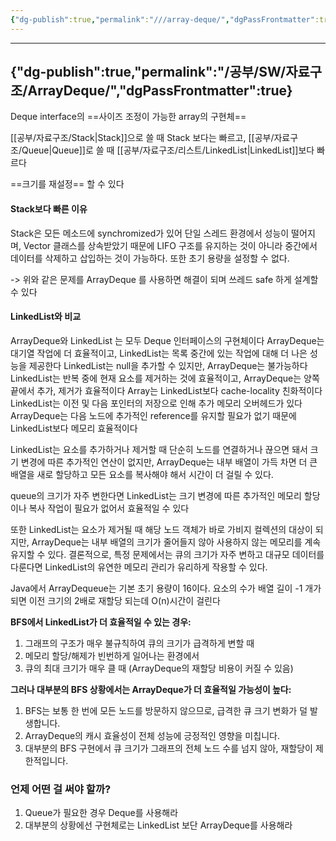 ```yaml
---
{"dg-publish":true,"permalink":"///array-deque/","dgPassFrontmatter":true}
---
```



---
{"dg-publish":true,"permalink":"/공부/SW/자료구조/ArrayDeque/","dgPassFrontmatter":true}
---

Deque interface의 ==사이즈 조정이 가능한 array의 구현체==

 [[공부/자료구조/Stack\|Stack]]으로 쓸 때 Stack 보다는 빠르고, [[공부/자료구조/Queue\|Queue]]로 쓸 때 [[공부/자료구조/리스트/LinkedList\|LinkedList]]보다 빠르다
 
==크기를 재설정== 할 수 있다

#### Stack보다 빠른 이유
Stack은 모든 메소드에 synchromized가 있어 단일 스레드 환경에서 성능이 떨어지며, Vector 클래스를 상속받았기 때문에 LIFO 구조를 유지하는 것이 아니라 중간에서 데이터를 삭제하고 삽입하는 것이 가능하다. 또한 초기 용량을 설정할 수 없다.

-> 위와 같은 문제를 ArrayDeque 를 사용하면 해결이 되며 쓰레드 safe 하게 설계할 수 있다

#### LinkedList와 비교

ArrayDeque와 LinkedList 는 모두 Deque 인터페이스의 구현체이다
ArrayDeque는 대기열 작업에 더 효율적이고, LinkedList는 목록 중간에 있는 작업에 대해 더 나은 성능을 제공한다
LinkedList는 null을 추가할 수 있지만, ArrayDeque는 불가능하다
LinkedList는 반복 중에 현재 요소를 제거하는 것에 효율적이고, ArrayDeque는 양쪽 끝에서 추가, 제거가 효율적이다
Array는 LinkedList보다 cache-locality 친화적이다
LinkedList는 이전 및 다음 포인터의 저장으로 인해 추가 메모리 오버헤드가 있다
ArrayDeque는 다음 노드에 추가적인 reference를 유지할 필요가 없기 때문에 LinkedList보다 메모리 효율적이다

LinkedList는 요소를 추가하거나 제거할 때 단순히 노드를 연결하거나 끊으면 돼서 크기 변경에 따른 추가적인 연산이 없지만, ArrayDeque는 내부 배열이 가득 차면 더 큰 배열을 새로 할당하고 모든 요소를 복사해야 해서 시간이 더 걸릴 수 있다.

queue의 크기가 자주 변한다면 LinkedList는 크기 변경에 따른 추가적인 메모리 할당이나 복사 작업이 필요가 없어서 효율적일 수 있다

또한 LinkedList는 요소가 제거될 때 해당 노드 객체가 바로 가비지 컬렉션의 대상이 되지만, ArrayDeque는 내부 배열의 크기가 줄어들지 않아 사용하지 않는 메모리를 계속 유지할 수 있다. 결론적으로, 특정 문제에서는 큐의 크기가 자주 변하고 대규모 데이터를 다룬다면 LinkedList의 유연한 메모리 관리가 유리하게 작용할 수 있다.

Java에서 ArrayDequeue는 기본 초기 용량이 16이다. 요소의 수가 배열 길이 -1 개가 되면 이전 크기의 2배로 재할당 되는데 O(n)시간이 걸린다

**BFS에서 LinkedList가 더 효율적일 수 있는 경우:**

1. 그래프의 구조가 매우 불규칙하여 큐의 크기가 급격하게 변할 때
2. 메모리 할당/해제가 빈번하게 일어나는 환경에서
3. 큐의 최대 크기가 매우 클 때 (ArrayDeque의 재할당 비용이 커질 수 있음)

**그러나 대부분의 BFS 상황에서는 ArrayDeque가 더 효율적일 가능성이 높다:**

1. BFS는 보통 한 번에 모든 노드를 방문하지 않으므로, 급격한 큐 크기 변화가 덜 발생합니다.
2. ArrayDeque의 캐시 효율성이 전체 성능에 긍정적인 영향을 미칩니다.
3. 대부분의 BFS 구현에서 큐 크기가 그래프의 전체 노드 수를 넘지 않아, 재할당이 제한적입니다.
### 언제 어떤 걸 써야 할까?
1. Queue가 필요한 경우 Deque를 사용해라
2. 대부분의 상황에선 구현체로는 LinkedList 보단 ArrayDeque를 사용해라